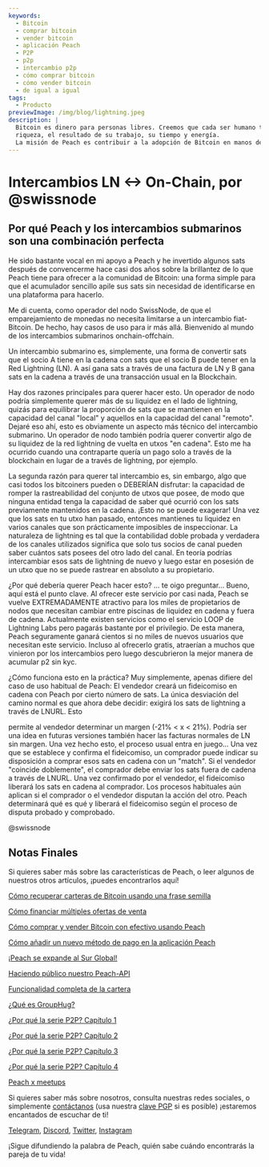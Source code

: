 ```yaml
---
keywords:
  - Bitcoin
  - comprar bitcoin
  - vender bitcoin
  - aplicación Peach
  - P2P
  - p2p
  - intercambio p2p
  - cómo comprar bitcoin
  - cómo vender bitcoin
  - de igual a igual
tags:
  - Producto
previewImage: /img/blog/lightning.jpeg
description: |
  Bitcoin es dinero para personas libres. Creemos que cada ser humano tiene el derecho de elegir el dinero que utiliza para almacenar su
  riqueza, el resultado de su trabajo, su tiempo y energía.
  La misión de Peach es contribuir a la adopción de Bitcoin en manos de la gente.
---
```


# Intercambios LN <-> On-Chain, por @swissnode

## Por qué Peach y los intercambios submarinos son una combinación perfecta

He sido bastante vocal en mi apoyo a Peach y he invertido algunos sats después de convencerme hace casi dos años sobre la brillantez de lo que Peach tiene para ofrecer a la comunidad de Bitcoin: una forma simple para que el acumulador sencillo apile sus sats sin necesidad de identificarse en una plataforma para hacerlo.

Me di cuenta, como operador del nodo SwissNode, de que el emparejamiento de monedas no necesita limitarse a un intercambio fiat-Bitcoin. De hecho, hay casos de uso para ir más allá. Bienvenido al mundo de los intercambios submarinos onchain-offchain.

Un intercambio submarino es, simplemente, una forma de convertir sats que el socio A tiene en la cadena con sats que el socio B puede tener en la Red Lightning (LN). A así gana sats a través de una factura de LN y B gana sats en la cadena a través de una transacción usual en la Blockchain.

Hay dos razones principales para querer hacer esto. Un operador de nodo podría simplemente querer más de su liquidez en el lado de lightning, quizás para equilibrar la proporción de sats que se mantienen en la capacidad del canal "local" y aquellos en la capacidad del canal "remoto". Dejaré eso ahí, esto es obviamente un aspecto más técnico del intercambio submarino. Un operador de nodo también podría querer convertir algo de su liquidez de la red lightning de vuelta en utxos "en cadena". Esto me ha ocurrido cuando una contraparte quería un pago solo a través de la blockchain en lugar de a través de lightning, por ejemplo.

La segunda razón para querer tal intercambio es, sin embargo, algo que casi todos los bitcoiners pueden o DEBERÍAN disfrutar: la capacidad de romper la rastreabilidad del conjunto de utxos que posee, de modo que ninguna entidad tenga la capacidad de saber qué ocurrió con los sats previamente mantenidos en la cadena. ¡Esto no se puede exagerar! Una vez que los sats en tu utxo han pasado, entonces mantienes tu liquidez en varios canales que son prácticamente imposibles de inspeccionar. La naturaleza de lightning es tal que la contabilidad doble probada y verdadera de los canales utilizados significa que solo tus socios de canal pueden saber cuántos sats posees del otro lado del canal. En teoría podrías intercambiar esos sats de lightning de nuevo y luego estar en posesión de un utxo que no se puede rastrear en absoluto a su propietario.

¿Por qué debería querer Peach hacer esto? ... te oigo preguntar... Bueno, aquí está el punto clave. Al ofrecer este servicio por casi nada, Peach se vuelve EXTREMADAMENTE atractivo para los miles de propietarios de nodos que necesitan cambiar entre piscinas de liquidez en cadena y fuera de cadena. Actualmente existen servicios como el servicio LOOP de Lightning Labs pero pagarás bastante por el privilegio. De esta manera, Peach seguramente ganará cientos si no miles de nuevos usuarios que necesitan este servicio. Incluso al ofrecerlo gratis, atraerían a muchos que vinieron por los intercambios pero luego descubrieron la mejor manera de acumular p2 sin kyc.

¿Cómo funciona esto en la práctica? Muy simplemente, apenas difiere del caso de uso habitual de Peach: El vendedor creará un fideicomiso en cadena con Peach por cierto número de sats. La única desviación del camino normal es que ahora debe decidir: exigirá los sats de lightning a través de LNURL. Esto

 permite al vendedor determinar un margen (-21% < x < 21%). Podría ser una idea en futuras versiones también hacer las facturas normales de LN sin margen. Una vez hecho esto, el proceso usual entra en juego... Una vez que se establece y confirma el fideicomiso, un comprador puede indicar su disposición a comprar esos sats en cadena con un "match". Si el vendedor "coincide doblemente", el comprador debe enviar los sats fuera de cadena a través de LNURL. Una vez confirmado por el vendedor, el fideicomiso liberará los sats en cadena al comprador. Los procesos habituales aún aplican si el comprador o el vendedor disputan la acción del otro. Peach determinará qué es qué y liberará el fideicomiso según el proceso de disputa probado y comprobado.

@swissnode

## Notas Finales

Si quieres saber más sobre las características de Peach, o leer algunos de nuestros otros artículos, ¡puedes encontrarlos aquí!

[Cómo recuperar carteras de Bitcoin usando una frase semilla](https://peachbitcoin.com/es/blog/how-to-restore-peach-wallet/)

[Cómo financiar múltiples ofertas de venta](https://peachbitcoin.com/es/blog/funding-multiple-sell-offers/)

[Cómo comprar y vender Bitcoin con efectivo usando Peach](https://peachbitcoin.com/es/blog/how-to-buy-and-sell-bitcoin-with-cash-using-peach/)

[Cómo añadir un nuevo método de pago en la aplicación Peach](https://peachbitcoin.com/es/blog/how-to-add-a-payment-method/)

[¡Peach se expande al Sur Global!](https://peachbitcoin.com/es/blog/peach-expands-to-the-global-south/)

[Haciendo público nuestro Peach-API](https://peachbitcoin.com/es/blog/making-our-peach-api-public/)

[Funcionalidad completa de la cartera](https://peachbitcoin.com/es/blog/full-wallet-functionality/)

[¿Qué es GroupHug?](https://peachbitcoin.com/es/blog/group-hug/)

[¿Por qué la serie P2P? Capítulo 1](https://peachbitcoin.com/es/blog/why-p2p-chapter-1/)

[¿Por qué la serie P2P? Capítulo 2](https://peachbitcoin.com/es/blog/why-p2p-chapter-2/)

[¿Por qué la serie P2P? Capítulo 3](https://peachbitcoin.com/es/blog/why-p2p-chapter-3-circular-economies/)

[¿Por qué la serie P2P? Capítulo 4](https://peachbitcoin.com/es/blog/why-p2p-chapter-4-chains-of-trust/)

[Peach x meetups](https://peachbitcoin.com/es/blog/peach-for-meetups/)

Si quieres saber más sobre nosotros, consulta nuestras redes sociales, o simplemente [contáctanos](mailto:hello@peachbitcoin.com) (usa nuestra [clave PGP](https://keys.openpgp.org/vks/v1/by-fingerprint/48339A19645E2E53488E0E5479E1B270FACD1BD2) si es posible) ¡estaremos encantados de escuchar de ti!

[Telegram](https://t.me/peachtopeach), [Discord](https://discord.gg/ypeHz3SW54), [Twitter](https://twitter.com/peachbitcoin), [Instagram](https://instagram.com/peachbitcoin)

¡Sigue difundiendo la palabra de Peach, quién sabe cuándo encontrarás la pareja de tu vida!
